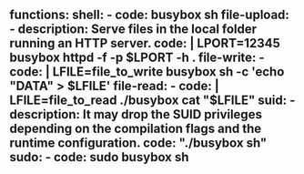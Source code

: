 functions:
  shell:
    - code: busybox sh
  file-upload:
    - description: Serve files in the local folder running an HTTP server.
      code: |
        LPORT=12345
        busybox httpd -f -p $LPORT -h .
  file-write:
    - code: |
        LFILE=file_to_write
        busybox sh -c 'echo "DATA" > $LFILE'
  file-read:
    - code: |
        LFILE=file_to_read
        ./busybox cat "$LFILE"
  suid:
    - description: It may drop the SUID privileges depending on the compilation flags and the runtime configuration.
      code: "./busybox sh"
  sudo:
    - code: sudo busybox sh
---
